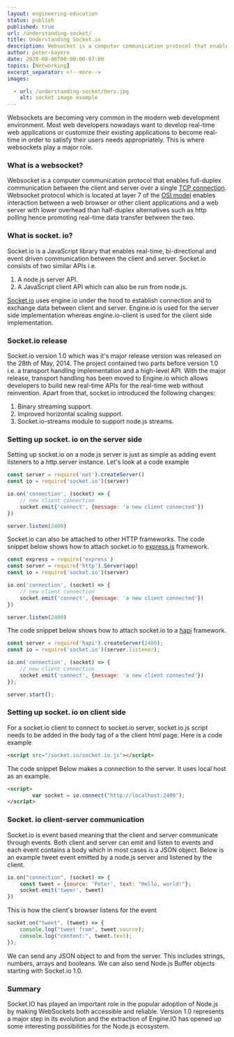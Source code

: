 ```yaml
---
layout: engineering-education
status: publish
published: true
url: /understanding-socket/
title: Understanding Socket.io
description: Websocket is a computer communication protocol that enables full-duplex communication between the client and server over a single TCP connection. Socket.io is event based meaning that the client and server communicate through events.
author: peter-kayere
date: 2020-08-06T00:00:00-07:00
topics: [Networking]
excerpt_separator: <!--more-->
images:

  - url: /understanding-socket/hero.jpg
    alt: socket image example
---
```

Websockets are becoming very common in the modern web development environment. Most web developers nowadays want to develop real-time web applications or customize their existing applications to become real-time in order to satisfy their users needs appropriately. This is where websockets play a major role.
<!--more-->
### What is a websocket?
Websocket is a computer communication protocol that enables full-duplex communication between the client and server over a single [TCP connection](https://en.wikipedia.org/wiki/Transmission_Control_Protocol).
Websocket protocol which is located at layer 7 of the [OSI model](https://en.wikipedia.org/wiki/OSI_model) enables interaction between a web browser or other client applications and a web server with lower overhead than half-duplex alternatives such as http polling hence promoting real-time data transfer between the two.

### What is socket. io?
Socket.io is a JavaScript library that enables real-time, bi-directional and event driven communication between the client and server.
Socket.io consists of two similar APIs i.e.
1. A node.js server API.
2. A JavaScript client API which can also be run from node.js.

[Socket.io](http://socket.io) uses engine.io under the hood to establish connection and to exchange data between client and server. Engine.io is used for the server side implementation whereas engine.io-client is used for the client side implementation.

### Socket.io release
Socket.io version 1.0 which was it's major release version was released on the 28th of May, 2014. The project contained two parts before version 1.0 i.e. a transport handling implementation and a high-level API. With the major release, transport handling has been moved to Engine.io which allows developers to build new real-time APIs for the real-time web without reinvention.
Apart from that, socket.io introduced the following changes:
1. Binary streaming support.
2. Improved horizontal scaling support.
3. Socket.io-streams module to support node.js streams.

### Setting up socket. io on the server side
Setting up socket.io on a node.js server is just as simple as adding event listeners to a http.server instance.
Let's look at a code example

```javascript
const server = require('net').createServer()
const io = require('socket.io')(server)

io.on('connection', (socket) => {
    // new client connection
    socket.emit('connect', {message: 'a new client connected'})
})

server.listen(2400)
```
Socket.io can also be attached to other HTTP frameworks.
The code snippet below shows how to attach socket.io to [express.js](http://expressjs.com) framework.

```javascript
const express = require('express')
const server = require('http').Server(app)
const io = require('socket.io')(server)

io.on('connection', (socket) => {
    // new client connection
    socket.emit('connect', {message: 'a new client connected'})
})

server.listen(2400)
```
The code snippet below shows how to attach socket.io to a [hapi](https://hapi.dev) framework.

```javascript
const server = require('hapi').createServer(2400);
const io = require('socket.io')(server.listener);

io.on('connection', (socket) => {
    // new client connection
    socket.emit('connect', {message: 'a new client connected'})
});

server.start();
```
### Setting up socket. io on client side
For a socket.io client to connect to socket.io server, socket.io.js script needs to be added in the body tag of a the client html page.
Here is a code example

```html
<script src="/socket.io/socket.io.js"></script>
```

The code snippet Below makes a connection to the server. It uses local host as an example.

```html
<script>
        var socket = io.connect("http://localhost:2400");
</script>
```
### Socket. io client-server communication
Socket.io is event based meaning that the client and server communicate through events. Both client and server can emit and listen to events and each event contains a body which in most cases is a JSON object.
Below is an example tweet event emitted by a node.js server and listened by the client.

```javascript
io.on("connection", (socket) => {
    const tweet = {source: 'Peter', text: "Hello, world!"};
    socket.emit('tweer', tweet)
})
```
This is how the client's browser listens for the event

```javascript
socket.on("tweet", (tweet) => {
    console.log("tweet from", tweet.source);
    console.log("content:", tweet.text);
});
```
We can send any JSON object to and from the server. This includes strings, numbers, arrays and booleans. We can also send Node.js Buffer objects starting with Socket.io 1.0.

### Summary
Socket.IO has played an important role in the popular adoption of Node.js by making WebSockets both accessible and reliable. Version 1.0 represents a major step in its evolution and the extraction of Engine.IO has opened up some interesting possibilities for the Node.js ecosystem.
